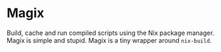 
# Magix

Build, cache and run compiled scripts using the Nix package manager. Magix is
simple and stupid. Magix is a tiny wrapper around `nix-build`.

